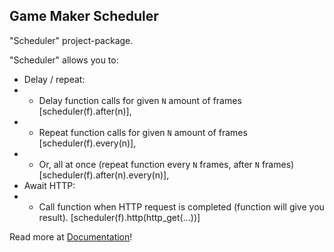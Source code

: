 ## Game Maker Scheduler
"Scheduler" project-package.

"Scheduler" allows you to:
- Delay / repeat:
- - Delay function calls for given `N` amount of frames [scheduler(f).after(n)],
- - Repeat function calls for given `N` amount of frames [scheduler(f).every(n)],
- - Or, all at once (repeat function every `N` frames, after `N` frames) [scheduler(f).after(n).every(n)],
- Await HTTP:
- - Call function when HTTP request is completed (function will give you result). [scheduler(f).http(http_get(...))]

Read more at [Documentation](src/Scheduler/notes/SCHEDULER_DOCUMENTATION/SCHEDULER_DOCUMENTATION.txt)!
